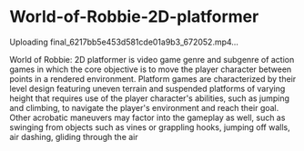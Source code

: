 # World-of-Robbie-2D-platformer
Uploading final_6217bb5e453d581cde01a9b3_672052.mp4…

World of Robbie: 2D platformer is video game genre and subgenre of action games in which the core objective is to move the player character between points in a rendered environment. Platform games are characterized by their level design featuring uneven terrain and suspended platforms of varying height that requires use of the player character's abilities, such as jumping and climbing, to navigate the player's environment and reach their goal. Other acrobatic maneuvers may factor into the gameplay as well, such as swinging from objects such as vines or grappling hooks, jumping off walls, air dashing, gliding through the air
